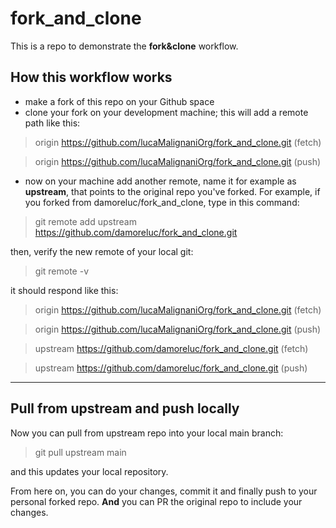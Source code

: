 # fork_and_clone

This is a repo to demonstrate the **fork&clone** workflow.

## How this workflow works

* make a fork of this repo on your Github space
* clone your fork on your development machine; this will add a remote path like this:

>    origin  https://github.com/lucaMalignaniOrg/fork_and_clone.git (fetch)

>    origin  https://github.com/lucaMalignaniOrg/fork_and_clone.git (push)
 
* now on your machine add another remote, name it for example as **upstream**, that points to the original repo you've forked. For example, if you forked from damoreluc/fork_and_clone, type in this command:
>   git remote add upstream https://github.com/damoreluc/fork_and_clone.git

then, verify the new remote of your local git:

>  git remote -v

it should respond like this:
>  origin  https://github.com/lucaMalignaniOrg/fork_and_clone.git (fetch)

>  origin  https://github.com/lucaMalignaniOrg/fork_and_clone.git (push)

>  upstream        https://github.com/damoreluc/fork_and_clone.git (fetch)

>  upstream        https://github.com/damoreluc/fork_and_clone.git (push)

---

## Pull from upstream and push locally

Now you  can pull from upstream repo into your local main branch:

>   git pull upstream main

and this updates your local repository. 

From here on, you can do your changes, commit it and finally push to your personal forked repo. **And** you can PR the original repo to include your changes.
